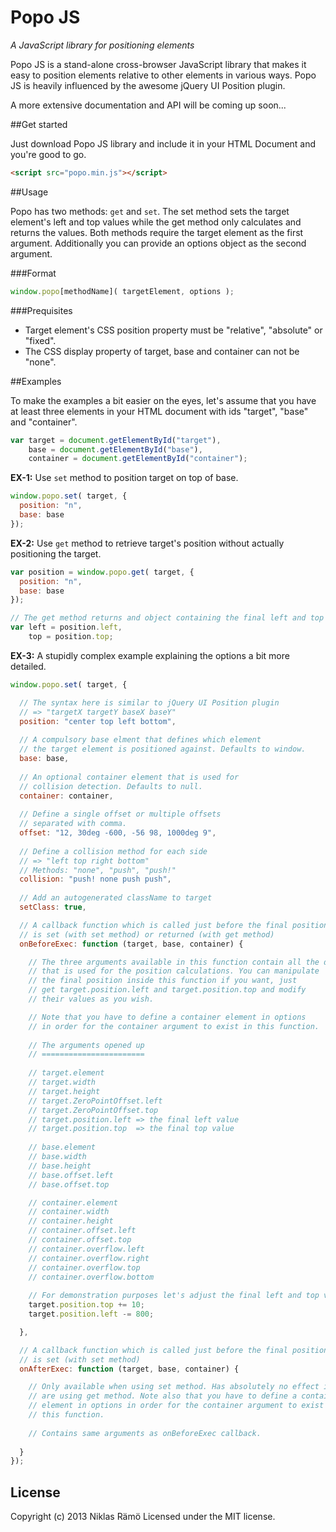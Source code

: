 Popo JS
=======

*A JavaScript library for positioning elements*

Popo JS is a stand-alone cross-browser JavaScript library that makes it easy to position elements relative to other elements in various ways. Popo JS is heavily influenced by the awesome jQuery UI Position plugin.

A more extensive documentation and API will be coming up soon...

##Get started

Just download Popo JS library and include it in your HTML Document and you're good to go.

```html
<script src="popo.min.js"></script>
```

##Usage

Popo has two methods: <code>get</code> and <code>set</code>. The set method sets the target element's left and top values while the get method only calculates and returns the values. Both methods require the target element as the first argument. Additionally you can provide an options object as the second argument.

###Format

```javascript
window.popo[methodName]( targetElement, options );
```

###Prequisites

* Target element's CSS position property must be "relative", "absolute" or "fixed".
* The CSS display property of target, base and container can not be "none".

##Examples

To make the examples a bit easier on the eyes, let's assume that you have at least three elements in your HTML document with ids "target", "base" and "container".

```javascript
var target = document.getElementById("target"),
    base = document.getElementById("base"),
    container = document.getElementById("container");
```

__EX-1:__ Use <code>set</code> method to position target on top of base.

```javascript
window.popo.set( target, {
  position: "n",
  base: base
});
```

__EX-2:__ Use <code>get</code> method to retrieve target's position without actually positioning the target.

```javascript
var position = window.popo.get( target, {
  position: "n",
  base: base
});

// The get method returns and object containing the final left and top values
var left = position.left,
    top = position.top;
```

__EX-3:__ A stupidly complex example explaining the options a bit more detailed.

```javascript
window.popo.set( target, {

  // The syntax here is similar to jQuery UI Position plugin
  // => "targetX targetY baseX baseY"
  position: "center top left bottom",
  
  // A compulsory base elment that defines which element
  // the target element is positioned against. Defaults to window.
  base: base,
  
  // An optional container element that is used for
  // collision detection. Defaults to null.
  container: container,
  
  // Define a single offset or multiple offsets
  // separated with comma.
  offset: "12, 30deg -600, -56 98, 1000deg 9",
  
  // Define a collision method for each side
  // => "left top right bottom"
  // Methods: "none", "push", "push!"
  collision: "push! none push push",
  
  // Add an autogenerated className to target
  setClass: true,

  // A callback function which is called just before the final position
  // is set (with set method) or returned (with get method)
  onBeforeExec: function (target, base, container) {

    // The three arguments available in this function contain all the data
    // that is used for the position calculations. You can manipulate
    // the final position inside this function if you want, just
    // get target.position.left and target.position.top and modify
    // their values as you wish.

    // Note that you have to define a container element in options
    // in order for the container argument to exist in this function.
    
    // The arguments opened up
    // =======================
    
    // target.element
    // target.width
    // target.height
    // target.ZeroPointOffset.left
    // target.ZeroPointOffset.top
    // target.position.left => the final left value
    // target.position.top  => the final top value
    
    // base.element
    // base.width
    // base.height
    // base.offset.left
    // base.offset.top

    // container.element
    // container.width
    // container.height
    // container.offset.left
    // container.offset.top
    // container.overflow.left
    // container.overflow.right
    // container.overflow.top
    // container.overflow.bottom
    
    // For demonstration purposes let's adjust the final left and top values
    target.position.top += 10;
    target.position.left -= 800;

  },

  // A callback function which is called just before the final position
  // is set (with set method)
  onAfterExec: function (target, base, container) {

    // Only available when using set method. Has absolutely no effect if you
    // are using get method. Note also that you have to define a container 
    // element in options in order for the container argument to exist in 
    // this function.
    
    // Contains same arguments as onBeforeExec callback.
    
  }
});
```

## License

Copyright (c) 2013 Niklas Rämö Licensed under the MIT license.
